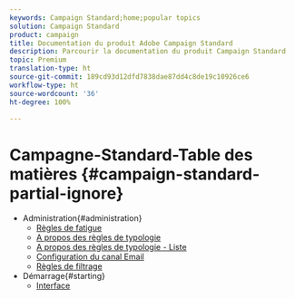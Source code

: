 ```yaml
---
keywords: Campaign Standard;home;popular topics
solution: Campaign Standard
product: campaign
title: Documentation du produit Adobe Campaign Standard
description: Parcourir la documentation du produit Campaign Standard
topic: Premium
translation-type: ht
source-git-commit: 189cd93d12dfd7838dae87dd4c8de19c10926ce6
workflow-type: ht
source-wordcount: '36'
ht-degree: 100%

---
```



# Campagne-Standard-Table des matières {#campaign-standard-partial-ignore}

+ Administration{#administration}
   + [Règles de fatigue](sending/using/fatigue-rules.md)
   + [A propos des règles de typologie](sending/using/about-typology-rules.md)
   + [A propos des règles de typologie - Liste](sending/using/about-typology-rules.md#typology-rules)
   + [Configuration du canal Email](administration/using/configuring-email-channel.md)
   + [Règles de filtrage](sending/using/filtering-rules.md)
+ Démarrage{#starting}
   + [Interface](start/using/about-the-interface.md)
